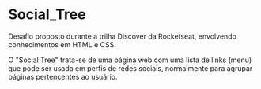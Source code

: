 # Social_Tree
Desafio proposto durante a trilha Discover da Rocketseat, envolvendo conhecimentos em HTML e CSS.

O "Social Tree" trata-se de uma página web com uma lista de links (menu) que pode ser usada em perfis de redes sociais, normalmente para agrupar páginas pertencentes ao usuário.
